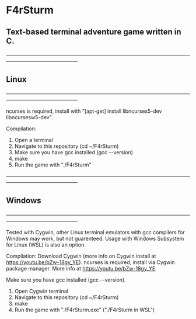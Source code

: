 # F4rSturm

## Text-based terminal adventure game written in C.

——————————————————————————————————————————————————

 ## Linux
 
——————————————————————————————————————————————————

ncurses is required, install with "[apt-get] install libncurses5-dev libncursesw5-dev".

Compilation:
1. Open a terminal
1. Navigate to this repository (cd ~/F4rSturm)
1. Make sure you have gcc installed (gcc --version)
1. make
1. Run the game with "./F4rSturm"

—————————————————————————————————————————————————— 

 ## Windows
 
—————————————————————————————————————————————————— 

Tested with Cygwin, other Linux terminal emulators with gcc compilers for Windows may work, but not guarenteed. 
Usage with Windows Subsystem for Linux (WSL) is also an option.

Compilation:
Download Cygwin (more info on Cygwin  install at https://youtu.be/bZw-18gy_YE).
ncurses is required, install via Cygwin package manager. More info at https://youtu.be/bZw-18gy_YE.

Make sure you have gcc installed (gcc --version).
1. Open Cygwin terminal
1. Navigate to this repository (cd ~/F4rSturm)
1. make
1. Run the game with "./F4rSturm.exe" ("./F4rSturm in WSL")


